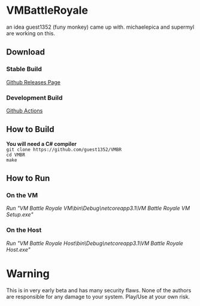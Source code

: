 # VMBattleRoyale

an idea guest1352 (funy monkey) came up with. michaelepica and supermyl are working on this.

## Download
### Stable Build
[Github Releases Page](https://github.com/MichaelEpicA/VMBattleRoyale/releases)
### Development Build
[Github Actions](https://github.com/MichaelEpicA/VMBattleRoyale/actions)
## How to Build
**You will need a C# compiler**  
``git clone https://github.com/guest1352/VMBR``  
``cd VMBR``  
``make``  
## How to Run
### On the VM
*Run "VM Battle Royale VM\bin\Debug\netcoreapp3.1\VM Battle Royale VM Setup.exe"*
### On the Host
*Run "VM Battle Royale Host\bin\Debug\netcoreapp3.1\VM Battle Royale Host.exe"*

# Warning
This is in very early beta and has many security flaws. None of the authors are responsible for any damage to your system. Play/Use at your own risk.
